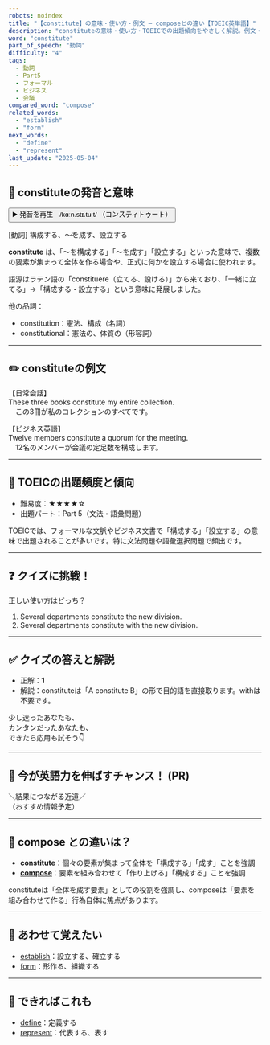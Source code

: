 ```yaml
---
robots: noindex
title: "【constitute】の意味・使い方・例文 ― composeとの違い【TOEIC英単語】"
description: "constituteの意味・使い方・TOEICでの出題傾向をやさしく解説。例文・クイズ付きでcomposeとの違いもわかりやすく学べます。"
word: "constitute"
part_of_speech: "動詞"
difficulty: "4"
tags:
  - 動詞
  - Part5
  - フォーマル
  - ビジネス
  - 会議
compared_word: "compose"
related_words:
  - "establish"
  - "form"
next_words:
  - "define"
  - "represent"
last_update: "2025-05-04"
---
```


## 🔰 constituteの発音と意味

<button class="play-audio" onclick="playTTS('constitute')">
  <span class="play-audio-main">
    ▶️ 発音を再生　/kɑːn.stɪ.tuːt/
  </span>
  <span class="play-audio-sub">
    （コンスティトゥート）
  </span>
</button>

[動詞] 構成する、～を成す、設立する

**constitute** は、「～を構成する」「～を成す」「設立する」といった意味で、複数の要素が集まって全体を作る場合や、正式に何かを設立する場合に使われます。

語源はラテン語の「constituere（立てる、設ける）」から来ており、「一緒に立てる」→「構成する・設立する」という意味に発展しました。

他の品詞：  
- constitution：憲法、構成（名詞）
- constitutional：憲法の、体質の（形容詞）

---

## ✏️ constituteの例文

【日常会話】  
These three books constitute my entire collection.  
　この3冊が私のコレクションのすべてです。

【ビジネス英語】  
Twelve members constitute a quorum for the meeting.  
　12名のメンバーが会議の定足数を構成します。

---

## 🎯 TOEICの出題頻度と傾向

- 難易度：★★★★☆
- 出題パート：Part 5（文法・語彙問題）

TOEICでは、フォーマルな文脈やビジネス文書で「構成する」「設立する」の意味で出題されることが多いです。特に文法問題や語彙選択問題で頻出です。

---

## ❓ クイズに挑戦！

正しい使い方はどっち？

1. Several departments constitute the new division.  
2. Several departments constitute with the new division.

---

## ✅ クイズの答えと解説

- 正解：**1**
- 解説：constituteは「A constitute B」の形で目的語を直接取ります。withは不要です。

少し迷ったあなたも、  
カンタンだったあなたも、  
できたら応用も試そう👇️

---

## 🚀 今が英語力を伸ばすチャンス！ (PR)

<div class="info-center">
＼結果につながる近道／<br>  
（おすすめ情報予定）
</div>

---

## 🤔  compose との違いは？

- **constitute**：個々の要素が集まって全体を「構成する」「成す」ことを強調
- **[compose](/word/compose/)**：要素を組み合わせて「作り上げる」「構成する」ことを強調

constituteは「全体を成す要素」としての役割を強調し、composeは「要素を組み合わせて作る」行為自体に焦点があります。

---

## 🧩 あわせて覚えたい

- [establish](/word/establish/)：設立する、確立する
- [form](/word/form/)：形作る、組織する

---

## 📖 できればこれも

- [define](/word/define/)：定義する
- [represent](/word/represent/)：代表する、表す

<!-- cvid: aid44_bid32 -->
